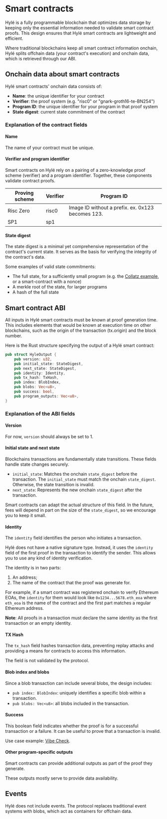 # Smart contracts

Hylé is a fully programmable blockchain that optimizes data storage by keeping only the essential information needed to validate smart contract proofs. This design ensures that Hylé smart contracts are lightweight and efficient.

Where traditional blockchains keep all smart contract information onchain, Hylé splits offchain data (your contract's execution) and onchain data, which is retrieved through our ABI.

## Onchain data about smart contracts

Hylé smart contracts' onchain data consists of:

- **Name**: the unique identifier for your contract
- **Verifier**: the proof system (e.g. "risc0" or "gnark-groth16-te-BN254")
- **Program ID**: the unique identifier for your program in that proof system
- **State digest**: current state commitment of the contract

### Explanation of the contract fields

#### Name

The name of your contract must be unique.

#### Verifier and program identifier

Smart contracts on Hylé rely on a pairing of a zero-knowledge proof scheme (verifier) and a program identifier. Together, these components validate contract proofs.

| Proving scheme | Verifier | Program ID                                        |
|----------------|----------|---------------------------------------------------|
| Risc Zero      | risc0    | Image ID without a prefix. ex. 0x123 becomes 123. |
| SP1            | sp1      |                                                   |

<!--- **Cairo**: Cairo smart contracts will be identified by their Class Hash in the future.
- **Noir**: Noir smart contracts are identified by they verifying key.
- **Groth16**: Groth16 programs require a trusted ceremony. As such, their identifier is the verifying key corresponding to the matching private key, which will be unique for each program & ceremony.-->

#### State digest

The state digest is a minimal yet comprehensive representation of the contract's current state. It serves as the basis for verifying the integrity of the contract's data.

Some examples of valid state commitments:

- The full state, for a sufficiently small program (e.g. the [Collatz example](../examples/collatz-example-in-depth.md), or a smart-contract with a nonce)
- A merkle root of the state, for larger programs
- A hash of the full state

## Smart contract ABI

All inputs in Hylé smart contracts must be known at proof generation time. This includes elements that would be known at execution time on other blockchains, such as the origin of the transaction (tx.origin) and the block number.

Here is the Rust structure specifying the output of a Hylé smart contract:

```rust
pub struct HyleOutput {
    pub version: u32,
    pub initial_state: StateDigest,
    pub next_state: StateDigest,
    pub identity: Identity,
    pub tx_hash: TxHash,
    pub index: BlobIndex,
    pub blobs: Vec<u8>,
    pub success: bool,
    pub program_outputs: Vec<u8>,
}
```

### Explanation of the ABI fields

#### Version

For now, `version` should always be set to 1.

#### Initial state and next state

Blockchains transactions are fundamentally state transitions. These fields handle state changes securely.

- `initial_state`: Matches the onchain `state_digest` before the transaction. The `initial_state` must match the onchain `state_digest`. Otherwise, the state transition is invalid.
- `next_state`: Represents the new onchain `state_digest` after the transaction.

Smart contracts can adapt the actual structure of this field. In the future, fees will depend in part on the size of the `state_digest`, so we encourage you to keep it small.

#### Identity

The `identity` field identifies the person who initiates a transaction.

Hylé does not have a native signature type. Instead, it uses the `identity` field of the first proof in the transaction to identify the sender. This allows you to use any kind of identity verification.

The identity is in two parts:

1. An address;
1. The name of the contract that the proof was generate for.

For example, if a smart contract was registered onchain to verify Ethereum EOAs, the `identity` for them would look like `0x1234...5678.eth_eoa` where `eth_eoa` is the name of the contract and the first part matches a regular Ethereum address.

**Note**: All proofs in a transaction must declare the same identity as the first transaction or an empty identity.

#### TX Hash

The `tx_hash` field hashes transaction data, preventing replay attacks and providing a means for contracts to access this information.

The field is not validated by the protocol.

#### Blob index and blobs

Since a blob transaction can include several blobs, the design includes:

- `pub index: BlobIndex`: uniquely identifies a specific blob within a transaction.
- `pub blobs: Vec<u8>`: all blobs included in the transaction.

#### Success

This boolean field indicates whether the proof is for a successful transaction or a failure. It can be useful to prove that a transaction is invalid.

Use case example: [Vibe Check](https://github.com/Hyle-org/vibe-check/blob/main/cairo-reco-smile/src/lib.cairo#L297).

#### Other program-specific outputs

Smart contracts can provide additional outputs as part of the proof they generate.

These outputs mostly serve to provide data availability.

## Events

Hylé does not include events. The protocol replaces traditional event systems with blobs, which act as containers for offchain data.
